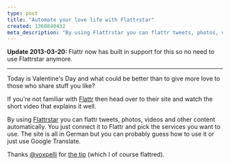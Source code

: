 ```yaml
---
type: post
title: "Automate your love life with Flattrstar"
created: 1360840432
meta_description: "By using Flattrstar you can flattr tweets, photos, videos and other content automatically. You just connect it to Flattr and pick the services you want to use."
---
```


<p><strong>Update 2013-03-20: </strong> Flattr now has built in support for this so no need to use Flattrstar anymore.</p>

<hr>

<p>Today is Valentine's Day and what could be better than to give more love to those who share stuff you like?</p>

<p>If you're not familiar with <a href="http://flattr.com">Flattr</a> then head over to their site and watch the short video that explains it well.</p>

<p>By using <a href="http://www.flattrstar.com">Flattrstar</a> you can flattr tweets, photos, videos and other content automatically. You just connect it to Flattr and pick the services you want to use. The site is all in German but you can probably guess how to use it or just use Google Translate.</p>

<p>Thanks <a href="https://twitter.com/voxpelli">@voxpelli</a> for <a href="https://twitter.com/voxpelli/status/301364777849085952">the tip</a> (which I of course flattred).</p>
